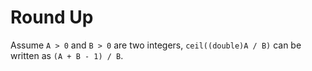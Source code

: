 # Round Up

Assume `A > 0` and `B > 0` are two integers, `ceil((double)A / B)` can be written as `(A + B - 1) / B`.